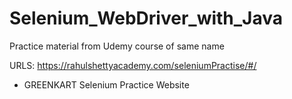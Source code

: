 # Selenium_WebDriver_with_Java
Practice material from Udemy course of same name

URLS:
https://rahulshettyacademy.com/seleniumPractise/#/
- GREENKART Selenium Practice Website

